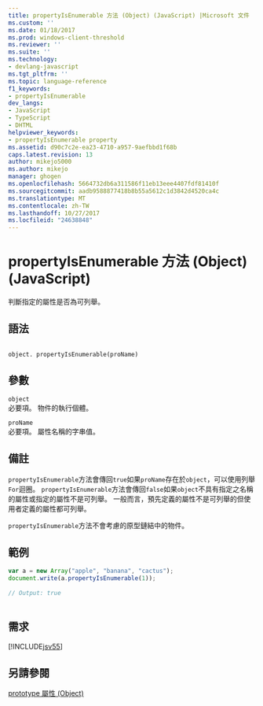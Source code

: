 ```yaml
---
title: propertyIsEnumerable 方法 (Object) (JavaScript) |Microsoft 文件
ms.custom: ''
ms.date: 01/18/2017
ms.prod: windows-client-threshold
ms.reviewer: ''
ms.suite: ''
ms.technology:
- devlang-javascript
ms.tgt_pltfrm: ''
ms.topic: language-reference
f1_keywords:
- propertyIsEnumerable
dev_langs:
- JavaScript
- TypeScript
- DHTML
helpviewer_keywords:
- propertyIsEnumerable property
ms.assetid: d90c7c2e-ea23-4710-a957-9aefbbd1f68b
caps.latest.revision: 13
author: mikejo5000
ms.author: mikejo
manager: ghogen
ms.openlocfilehash: 5664732db6a311586f11eb13eee4407fdf81410f
ms.sourcegitcommit: aadb9588877418b8b55a5612c1d3842d4520ca4c
ms.translationtype: MT
ms.contentlocale: zh-TW
ms.lasthandoff: 10/27/2017
ms.locfileid: "24638848"
---
```

# <a name="propertyisenumerable-method-object-javascript"></a>propertyIsEnumerable 方法 (Object) (JavaScript)
判斷指定的屬性是否為可列舉。  
  
## <a name="syntax"></a>語法  
  
```  
  
object. propertyIsEnumerable(proName)  
```  
  
## <a name="parameters"></a>參數  
 `object`  
 必要項。 物件的執行個體。  
  
 `proName`  
 必要項。 屬性名稱的字串值。  
  
## <a name="remarks"></a>備註  
 `propertyIsEnumerable`方法會傳回`true`如果`proName`存在於`object`，可以使用列舉`For`迴圈。 `propertyIsEnumerable`方法會傳回`false`如果`object`不具有指定之名稱的屬性或指定的屬性不是可列舉。 一般而言，預先定義的屬性不是可列舉的但使用者定義的屬性都可列舉。  
  
 `propertyIsEnumerable`方法不會考慮的原型鏈結中的物件。  
  
## <a name="example"></a>範例  
  
```JavaScript  
var a = new Array("apple", "banana", "cactus");  
document.write(a.propertyIsEnumerable(1));  
  
// Output: true  
  
```  
  
## <a name="requirements"></a>需求  
 [!INCLUDE[jsv55](../../javascript/reference/includes/jsv55-md.md)]  
  
## <a name="see-also"></a>另請參閱  
 [prototype 屬性 (Object)](../../javascript/reference/prototype-property-object-javascript.md)